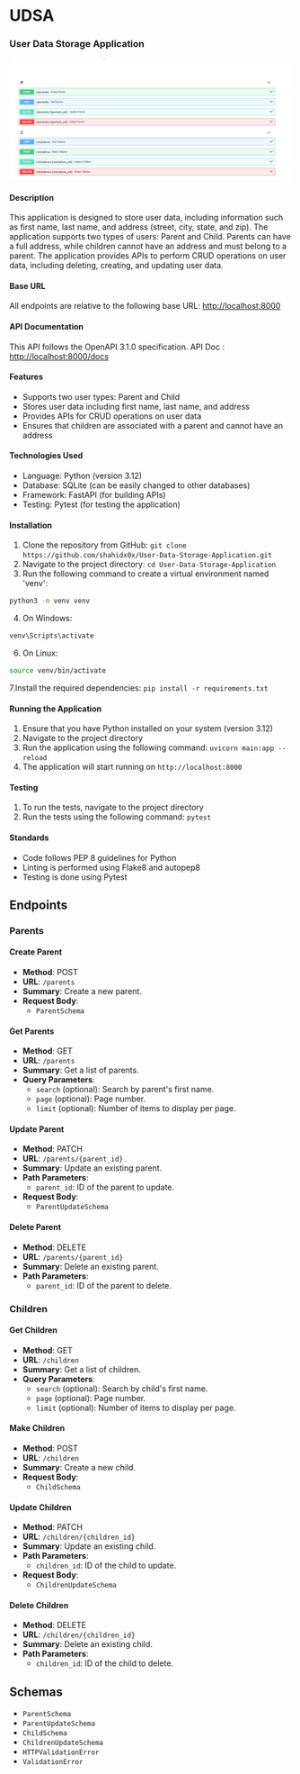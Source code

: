 # UDSA

### User Data Storage Application

![1716061726322](image/README/1716061726322.png)

#### Description

This application is designed to store user data, including information such as first name, last name, and address (street, city, state, and zip). The application supports two types of users: Parent and Child. Parents can have a full address, while children cannot have an address and must belong to a parent. The application provides APIs to perform CRUD operations on user data, including deleting, creating, and updating user data.

#### Base URL

All endpoints are relative to the following base URL: [http://localhost:8000](http://localhost:8000)

#### API Documentation

This API follows the OpenAPI 3.1.0 specification. API Doc : [http://localhost:8000/docs](http://localhost:8000/docs)

#### Features

- Supports two user types: Parent and Child
- Stores user data including first name, last name, and address
- Provides APIs for CRUD operations on user data
- Ensures that children are associated with a parent and cannot have an address

#### Technologies Used

- Language: Python (version 3.12)
- Database: SQLite (can be easily changed to other databases)
- Framework: FastAPI (for building APIs)
- Testing: Pytest (for testing the application)

#### Installation

1. Clone the repository from GitHub: `git clone https://github.com/shahidx0x/User-Data-Storage-Application.git`
2. Navigate to the project directory: `cd User-Data-Storage-Application`
3. Run the following command to create a virtual environment named 'venv':
 ```bash
 python3 -m venv venv
 ```
4. On Windows:
```bash
venv\Scripts\activate
```
6. On Linux:
```bash
source venv/bin/activate
```
7.Install the required dependencies: `pip install -r requirements.txt`


#### Running the Application

1. Ensure that you have Python installed on your system (version 3.12)
2. Navigate to the project directory
3. Run the application using the following command: `uvicorn main:app --reload`
4. The application will start running on `http://localhost:8000`

#### Testing

1. To run the tests, navigate to the project directory
2. Run the tests using the following command: `pytest`

#### Standards

- Code follows PEP 8 guidelines for Python
- Linting is performed using Flake8 and autopep8
- Testing is done using Pytest

## Endpoints

### Parents

#### Create Parent

- **Method**: POST
- **URL**: `/parents`
- **Summary**: Create a new parent.
- **Request Body**:
  - `ParentSchema`

#### Get Parents

- **Method**: GET
- **URL**: `/parents`
- **Summary**: Get a list of parents.
- **Query Parameters**:
  - `search` (optional): Search by parent's first name.
  - `page` (optional): Page number.
  - `limit` (optional): Number of items to display per page.

#### Update Parent

- **Method**: PATCH
- **URL**: `/parents/{parent_id}`
- **Summary**: Update an existing parent.
- **Path Parameters**:
  - `parent_id`: ID of the parent to update.
- **Request Body**:
  - `ParentUpdateSchema`

#### Delete Parent

- **Method**: DELETE
- **URL**: `/parents/{parent_id}`
- **Summary**: Delete an existing parent.
- **Path Parameters**:
  - `parent_id`: ID of the parent to delete.

### Children

#### Get Children

- **Method**: GET
- **URL**: `/children`
- **Summary**: Get a list of children.
- **Query Parameters**:
  - `search` (optional): Search by child's first name.
  - `page` (optional): Page number.
  - `limit` (optional): Number of items to display per page.

#### Make Children

- **Method**: POST
- **URL**: `/children`
- **Summary**: Create a new child.
- **Request Body**:
  - `ChildSchema`

#### Update Children

- **Method**: PATCH
- **URL**: `/children/{children_id}`
- **Summary**: Update an existing child.
- **Path Parameters**:
  - `children_id`: ID of the child to update.
- **Request Body**:
  - `ChildrenUpdateSchema`

#### Delete Children

- **Method**: DELETE
- **URL**: `/children/{children_id}`
- **Summary**: Delete an existing child.
- **Path Parameters**:
  - `children_id`: ID of the child to delete.

## Schemas

- `ParentSchema`
- `ParentUpdateSchema`
- `ChildSchema`
- `ChildrenUpdateSchema`
- `HTTPValidationError`
- `ValidationError`
